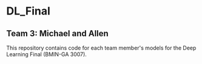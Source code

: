 # DL_Final
## Team 3: Michael and Allen  
This repository contains code for each team member's models for the Deep Learning Final (BMIN-GA 3007).
